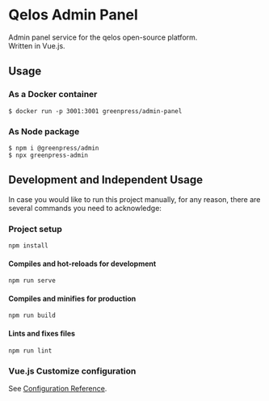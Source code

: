 # Qelos Admin Panel

Admin panel service for the qelos open-source platform.<br>
Written in Vue.js.

## Usage
### As a Docker container
```
$ docker run -p 3001:3001 greenpress/admin-panel
```
### As Node package
```
$ npm i @greenpress/admin
$ npx greenpress-admin
```

## Development and Independent Usage
In case you would like to run this project manually, for any reason, there are several commands you need to acknowledge:

### Project setup
```
npm install
```

#### Compiles and hot-reloads for development
```
npm run serve
```

#### Compiles and minifies for production
```
npm run build
```

#### Lints and fixes files
```
npm run lint
```

### Vue.js Customize configuration
See [Configuration Reference](https://cli.vuejs.org/config/).
